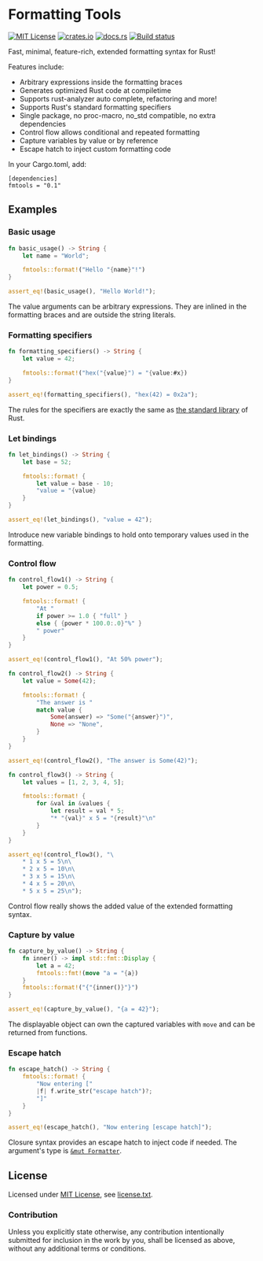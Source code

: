 Formatting Tools
================

[![MIT License](https://img.shields.io/badge/License-MIT-yellow.svg)](https://opensource.org/licenses/MIT)
[![crates.io](https://img.shields.io/crates/v/fmtools.svg)](https://crates.io/crates/fmtools)
[![docs.rs](https://docs.rs/fmtools/badge.svg)](https://docs.rs/fmtools)
[![Build status](https://github.com/CasualX/fmtools/workflows/CI/badge.svg)](https://github.com/CasualX/fmtools/actions)

Fast, minimal, feature-rich, extended formatting syntax for Rust!

Features include:

* Arbitrary expressions inside the formatting braces
* Generates optimized Rust code at compiletime
* Supports rust-analyzer auto complete, refactoring and more!
* Supports Rust's standard formatting specifiers
* Single package, no proc-macro, no_std compatible, no extra dependencies
* Control flow allows conditional and repeated formatting
* Capture variables by value or by reference
* Escape hatch to inject custom formatting code

In your Cargo.toml, add:

```text
[dependencies]
fmtools = "0.1"
```

Examples
--------

### Basic usage

```rust
fn basic_usage() -> String {
	let name = "World";

	fmtools::format!("Hello "{name}"!")
}

assert_eq!(basic_usage(), "Hello World!");
```

The value arguments can be arbitrary expressions.
They are inlined in the formatting braces and are outside the string literals.

### Formatting specifiers

```rust
fn formatting_specifiers() -> String {
	let value = 42;

	fmtools::format!("hex("{value}") = "{value:#x})
}

assert_eq!(formatting_specifiers(), "hex(42) = 0x2a");
```

The rules for the specifiers are exactly the same as [the standard library](https://doc.rust-lang.org/std/fmt/index.html) of Rust.

### Let bindings

```rust
fn let_bindings() -> String {
	let base = 52;

	fmtools::format! {
		let value = base - 10;
		"value = "{value}
	}
}

assert_eq!(let_bindings(), "value = 42");
```

Introduce new variable bindings to hold onto temporary values used in the formatting.

### Control flow

```rust
fn control_flow1() -> String {
	let power = 0.5;

	fmtools::format! {
		"At "
		if power >= 1.0 { "full" }
		else { {power * 100.0:.0}"%" }
		" power"
	}
}

assert_eq!(control_flow1(), "At 50% power");
```

```rust
fn control_flow2() -> String {
	let value = Some(42);

	fmtools::format! {
		"The answer is "
		match value {
			Some(answer) => "Some("{answer}")",
			None => "None",
		}
	}
}

assert_eq!(control_flow2(), "The answer is Some(42)");
```

```rust
fn control_flow3() -> String {
	let values = [1, 2, 3, 4, 5];

	fmtools::format! {
		for &val in &values {
			let result = val * 5;
			"* "{val}" x 5 = "{result}"\n"
		}
	}
}

assert_eq!(control_flow3(), "\
	* 1 x 5 = 5\n\
	* 2 x 5 = 10\n\
	* 3 x 5 = 15\n\
	* 4 x 5 = 20\n\
	* 5 x 5 = 25\n");
```

Control flow really shows the added value of the extended formatting syntax.

### Capture by value

```rust
fn capture_by_value() -> String {
	fn inner() -> impl std::fmt::Display {
		let a = 42;
		fmtools::fmt!(move "a = "{a})
	}
	fmtools::format!("{"{inner()}"}")
}

assert_eq!(capture_by_value(), "{a = 42}");
```

The displayable object can own the captured variables with `move` and can be returned from functions.

### Escape hatch

```rust
fn escape_hatch() -> String {
	fmtools::format! {
		"Now entering ["
		|f| f.write_str("escape hatch")?;
		"]"
	}
}

assert_eq!(escape_hatch(), "Now entering [escape hatch]");
```

Closure syntax provides an escape hatch to inject code if needed.
The argument's type is [`&mut Formatter`](https://doc.rust-lang.org/std/fmt/struct.Formatter.html).

License
-------

Licensed under [MIT License](https://opensource.org/licenses/MIT), see [license.txt](license.txt).

### Contribution

Unless you explicitly state otherwise, any contribution intentionally submitted
for inclusion in the work by you, shall be licensed as above, without any additional terms or conditions.
